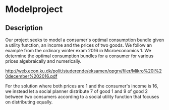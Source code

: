 # Modelproject

## Description

Our project seeks to model a consumer's optimal consumption bundle given a utility function, an income and the prices of two goods. We follow an example from the ordinary winter exam 2016 in Microeconomics 1. We determine the optimal consumption bundles for a consumer for various prices algebraically and numerically. 

http://web.econ.ku.dk/polit/studerende/eksamen/opgrv/filer/Mikro%20I%20december%202016.pdf

For the solution where both prices are 1 and the consumer's income is 16, we instead let a social planner distribute 7 of good 1 and 9 of good 2 between two consumers according to a social utility function that focuses on distributing equally. 
